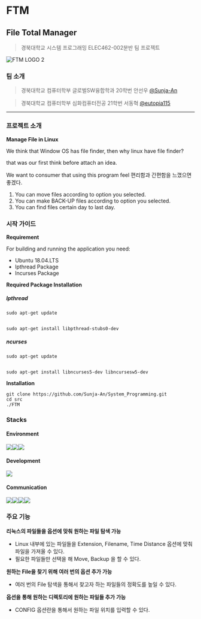 # FTM
## File Total Manager
> 경북대학교 시스템 프로그래밍 ELEC462-002분반
> 팀 프로젝트


![FTM LOGO 2](https://github.com/Sunja-An/System_Programming/assets/110546006/cbf6ef6e-8a77-4603-b8e5-26295287a3e4)


### 팀 소개
> 경북대학교 컴퓨터학부 글로벌SW융합학과 20학번 안선우 [@Sunja-An](https://github.com/Sunja-An)


> 경북대학교 컴퓨터학부 심화컴퓨터전공 21학번 서동혁   [@eutopia115](https://github.com/eutopia115?tab=following)
---

### 프로젝트 소개
**Manage File in Linux**


We think that Window OS has file finder, then why linux have file finder?


that was our first think before attach an idea.


We want to consumer that using this program feel 편리함과 간편함을 느꼈으면 좋겠다.


1. You can move files according to option you selected.
2. You can make BACK-UP files according to option you selected.
3. You can find files certain day to last day.

### 시작 가이드
**Requirement**


For building and running the application you need:

- Ubuntu 18.04.LTS
- lpthread Package
- lncurses Package


**Required Package Installation**
##### lpthread

    sudo apt-get update
    
    
    sudo apt-get install libpthread-stubs0-dev
    
    
##### ncurses
    
    
    sudo apt-get update
    
    
    sudo apt-get install libncurses5-dev libncursesw5-dev
    
**Installation**

    git clone https://github.com/Sunja-An/System_Programming.git
    cd src
    ./FTM


### Stacks
#### Environment


<img src="https://img.shields.io/badge/linux-FCC624?style=for-the-badge&logo=linux&logoColor=black"><img src="https://img.shields.io/badge/Ubuntu-E95420?style=for-the-badge&logo=Ubuntu&logoColor=white"><img src="https://img.shields.io/badge/Visual Studio Code-007ACC?style=for-the-badge&logo=VisualStudioCode&logoColor=white">


#### Development


<img src="https://img.shields.io/badge/C-A8B9CC?style=for-the-badge&logo=C&logoColor=white">


#### Communication


<img src="https://img.shields.io/badge/github-181717?style=for-the-badge&logo=github&logoColor=white"><img src="https://img.shields.io/badge/git-F05032?style=for-the-badge&logo=git&logoColor=white"><img src="https://img.shields.io/badge/Notion-000000?style=for-the-badge&logo=Notion&logoColor=white"><img src="https://img.shields.io/badge/Discord-5865F2?style=for-the-badge&logo=Discord&logoColor=white">


### 주요 기능
**리눅스의 파일들을 옵션에 맞춰 원하는 파일 탐색 가능**
* Linux 내부에 있는 파일들을 Extension, Filename, Time Distance 옵션에 맞춰 파일을 가져올 수 있다.
* 필요한 파일들만 선택을 해 Move, Backup 을 할 수 있다.

**원하는 File을 찾기 위해 여러 번의 옵션 추가 가능**
* 여러 번의 File 탐색을 통해서 찾고자 하는 파일들의 정확도를 높일 수 있다.

**옵션을 통해 원하는 디렉토리에 원하는 파일들 추가 가능**
* CONFIG 옵션란을 통해서 원하는 파일 위치를 입력할 수 있다.



